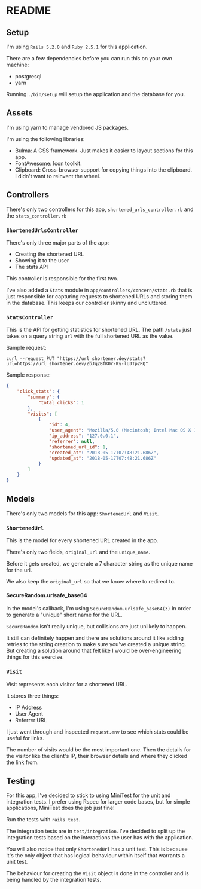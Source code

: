 # README

## Setup
I'm using `Rails 5.2.0` and `Ruby 2.5.1` for this application.

There are a few dependencies before you can run this on your own machine:
- postgresql
- yarn

Running `./bin/setup` will setup the application and the database for you.

## Assets
I'm using yarn to manage vendored JS packages.

I'm using the following libraries:
- Bulma: A CSS framework. Just makes it easier to layout sections for this app.
- FontAwesome: Icon toolkit.
- Clipboard: Cross-browser support for copying things into the clipboard. I didn't want to reinvent the wheel.


## Controllers
There's only two controllers for this app, `shortened_urls_controller.rb` and the `stats_controller.rb`

### `ShortenedUrlsController`

There's only three major parts of the app:
- Creating the shortened URL
- Showing it to the user
- The stats API

This controller is responsible for the first two.

I've also added a `Stats` module in `app/controllers/concern/stats.rb` that is just responsible for
capturing requests to shortened URLs and storing them in the database.
This keeps our controller skinny and uncluttered.

### `StatsController`

This is the API for getting statistics for shortened URL. The path `/stats` just takes on a query string `url` with the full shortened URL as the value.

Sample request:

`curl --request PUT "https://url_shortener.dev/stats?url=https://url_shortener.dev/ZbJq2BfK0r-Ky-lUJTp2RQ"`

Sample response:

```json
{
    "click_stats": {
        "summary": {
            "total_clicks": 1
        },
        "visits": [
            {
                "id": 4,
                "user_agent": "Mozilla/5.0 (Macintosh; Intel Mac OS X 10_13_3) AppleWebKit/537.36 (KHTML, like Gecko) Chrome/66.0.3359.170 Safari/537.36",
                "ip_address": "127.0.0.1",
                "referrer": null,
                "shortened_url_id": 1,
                "created_at": "2018-05-17T07:48:21.686Z",
                "updated_at": "2018-05-17T07:48:21.686Z"
            }
        ]
    }
}
```

## Models
There's only two models for this app: `ShortenedUrl` and `Visit`.

### `ShortenedUrl`
This is the model for every shortened URL created in the app.

There's only two fields, `original_url` and the `unique_name`.

Before it gets created, we generate a 7 character string as the unique name for the url.

We also keep the `original_url` so that we know where to redirect to.

#### SecureRandom.urlsafe_base64

In the model's callback, I'm using `SecureRandom.urlsafe_base64(3)` in order to generate a "unique" short name for the URL.

`SecureRandom` isn't really unique, but collisions are just unlikely to happen.

It still can definitely happen and there are solutions around it like adding retries to the string creation
to make sure you've created a unique string. But creating a solution around that felt like I would be over-engineering
things for this exercise.

### `Visit`
Visit represents each visitor for a shortened URL.

It stores three things:
- IP Address
- User Agent
- Referrer URL

I just went through and inspected `request.env` to see which stats could be useful for links.

The number of visits would be the most important one. Then the details for the visitor like the client's IP, their browser details and where they clicked the link from.

## Testing
For this app, I've decided to stick to using MiniTest for the unit and integration tests.
I prefer using Rspec for larger code bases, but for simple applications, MiniTest does the job just fine!

Run the tests with `rails test`.

The integration tests are in `test/integration`. I've decided to split up the integration tests
based on the interactions the user has with the application.

You will also notice that only `ShortenedUrl` has a unit test.
This is because it's the only object that has logical behaviour within itself that warrants a unit test.

The behaviour for creating the `Visit` object is done in the controller and is being handled by the integration tests.

